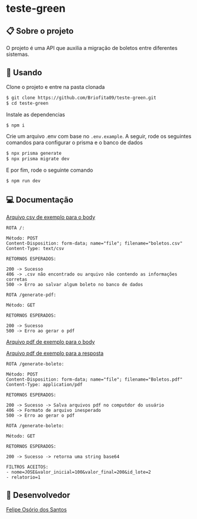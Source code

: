 # teste-green

## 📋 Sobre o projeto

O projeto é uma API que auxilia a migração de boletos entre diferentes sistemas.

## 🏁 Usando

Clone o projeto e entre na pasta clonada

```bash
$ git clone https://github.com/Briofita09/teste-green.git
$ cd teste-green
```

Instale as dependencias

```bash
$ npm i
```

Crie um arquivo .env com base no `.env.example`.
A seguir, rode os seguintes comandos para configurar o prisma e o banco de dados

```bash
$ npx prisma generate
$ npx prisma migrate dev
```

E por fim, rode o seguinte comando

```bash
$ npm run dev
```

## 💻 Documentação

[Arquivo csv de exemplo para o body](boletos.csv)

```
ROTA /:

Método: POST
Content-Disposition: form-data; name="file"; filename="boletos.csv"
Content-Type: text/csv

RETORNOS ESPERADOS:

200 -> Sucesso
406 -> .csv não encontrado ou arquivo não contendo as informações corretas
500 -> Erro ao salvar algum boleto no banco de dados
```

```
ROTA /generate-pdf:

Método: GET

RETORNOS ESPERADOS:

200 -> Sucesso
500 -> Erro ao gerar o pdf
```

[Arquivo pdf de exemplo para o body](Boletos.pdf)
&nbsp;

[Arquivo pdf de exemplo para a resposta](4.pdf)

```
ROTA /generate-boleto:

Método: POST
Content-Disposition: form-data; name="file"; filename="Boletos.pdf"
Content-Type: application/pdf

RETORNOS ESPERADOS:

200 -> Sucesso -> Salva arquivos pdf no computdor do usuário
406 -> Formato de arquivo inesperado
500 -> Erro ao gerar o pdf
```

```
ROTA /generate-boleto:

Método: GET

RETORNOS ESPERADOS:

200 -> Sucesso -> retorna uma string base64

FILTROS ACEITOS:
- nome=JOSE&valor_inicial=100&valor_final=200&id_lote=2
- relatorio=1
```

## 🧠 Desenvolvedor

[Felipe Osório dos Santos](https://www.linkedin.com/in/felipe-osorio/)
